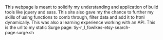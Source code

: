 This webpage is meant to solidify my understanding and application of bulid tools like jquery and sass. This site also gave my the chance to further my skills of using functions to comb through, filter data and add it to html dynamically. This was also a learning experience working with an API.  This is the url to my static Surge page: tiy-r_l_fowlkes-etsy-search-page.surge.sh